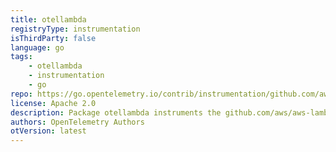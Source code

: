 ```yaml
---
title: otellambda
registryType: instrumentation
isThirdParty: false
language: go
tags:
    - otellambda
    - instrumentation
    - go
repo: https://go.opentelemetry.io/contrib/instrumentation/github.com/aws/aws-lambda-go/otellambda
license: Apache 2.0
description: Package otellambda instruments the github.com/aws/aws-lambda-go package.
authors: OpenTelemetry Authors
otVersion: latest
---
```

